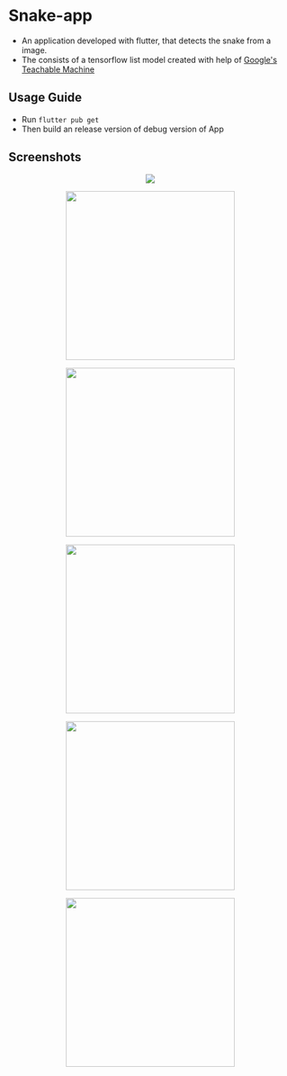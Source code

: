 # Snake-app
* An application developed with flutter, that detects the snake from a image.
* The consists of a tensorflow list model created with help of <a href="https://teachablemachine.withgoogle.com/">Google's Teachable Machine</a>

## Usage Guide
* Run ```flutter pub get```
* Then build an release version of debug version of App

## Screenshots
<p align="center"><img src="https://user-images.githubusercontent.com/57527558/102843684-b4a81c80-442f-11eb-9870-2b3801f8eadf.png"></p>
<p align="center"><img height="300" src="https://user-images.githubusercontent.com/57527558/102843495-52e7b280-442f-11eb-877c-0b5f5a98b074.png"></p>
<p align="center"><img height="300" src="https://user-images.githubusercontent.com/57527558/102843497-54b17600-442f-11eb-93d8-d8157e123749.png"></p>
<p align="center"><img height="300" src="https://user-images.githubusercontent.com/57527558/102843504-5713d000-442f-11eb-8c23-4f353e9e54d1.png"></p>
<p align="center"><img height="300" src="https://user-images.githubusercontent.com/57527558/102843506-57ac6680-442f-11eb-8cc3-445bdda8170c.png"></p>
<p align="center"><img height="300" src="https://user-images.githubusercontent.com/57527558/102843507-5844fd00-442f-11eb-9b88-79a9bc6e4857.png"></p>

